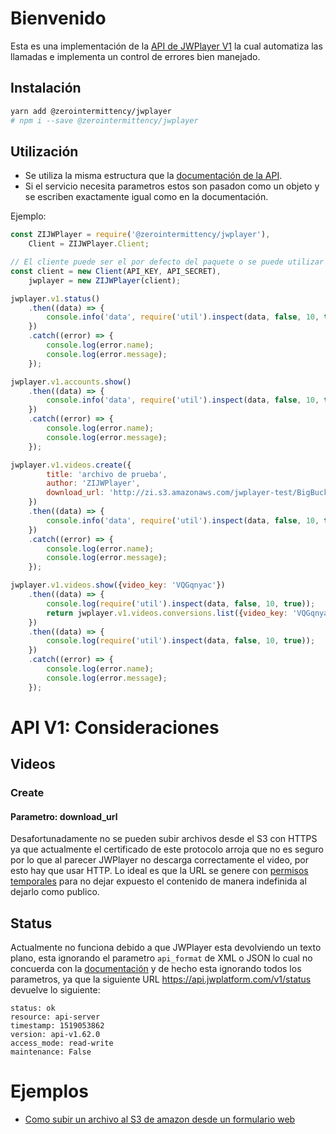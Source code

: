 # Bienvenido

Esta es una implementación de la [API de JWPlayer V1][jwplayer-api-v1] la cual automatiza las llamadas e implementa un control de errores bien manejado.

## Instalación

```bash
yarn add @zerointermittency/jwplayer
# npm i --save @zerointermittency/jwplayer
```

## Utilización

- Se utiliza la misma estructura que la [documentación de la API][api-v1].
- Si el servicio necesita parametros estos son pasadon como un objeto y se escriben exactamente igual como en la documentación.

Ejemplo:
```javascript
const ZIJWPlayer = require('@zerointermittency/jwplayer'),
    Client = ZIJWPlayer.Client;

// El cliente puede ser el por defecto del paquete o se puede utilizar uno personalizado
const client = new Client(API_KEY, API_SECRET),
    jwplayer = new ZIJWPlayer(client);

jwplayer.v1.status()
    .then((data) => {
        console.info('data', require('util').inspect(data, false, 10, true));
    })
    .catch((error) => {
        console.log(error.name);
        console.log(error.message);
    });

jwplayer.v1.accounts.show()
    .then((data) => {
        console.info('data', require('util').inspect(data, false, 10, true));
    })
    .catch((error) => {
        console.log(error.name);
        console.log(error.message);
    });

jwplayer.v1.videos.create({
        title: 'archivo de prueba',
        author: 'ZIJWPlayer',
        download_url: 'http://zi.s3.amazonaws.com/jwplayer-test/BigBuckBunny_512kb.mp4',
    })
    .then((data) => {
        console.info('data', require('util').inspect(data, false, 10, true));
    })
    .catch((error) => {
        console.log(error.name);
        console.log(error.message);
    });

jwplayer.v1.videos.show({video_key: 'VQGqnyac'})
    .then((data) => {
        console.log(require('util').inspect(data, false, 10, true));
        return jwplayer.v1.videos.conversions.list({video_key: 'VQGqnyac'});
    })
    .then((data) => {
        console.log(require('util').inspect(data, false, 10, true));
    })
    .catch((error) => {
        console.log(error.name);
        console.log(error.message);
    });
```

# API V1: Consideraciones

## Videos

### Create

#### Parametro: download_url
Desafortunadamente no se pueden subir archivos desde el S3 con HTTPS ya que actualmente el certificado de este protocolo arroja que no es seguro por lo que al parecer JWPlayer no descarga correctamente el video, por esto hay que usar HTTP. Lo ideal es que la URL se genere con [permisos temporales][s3-signed-url] para no dejar expuesto el contenido de manera indefinida al dejarlo como publico.

## Status
Actualmente no funciona debido a que JWPlayer esta devolviendo un texto plano, esta ignorando el parametro `api_format` de XML o JSON lo cual no concuerda con la [documentación][api-v1-status] y de hecho esta ignorando todos los parametros, ya que la siguiente URL https://api.jwplatform.com/v1/status devuelve lo siguiente:

```
status: ok
resource: api-server
timestamp: 1519053862
version: api-v1.62.0
access_mode: read-write
maintenance: False
```

# Ejemplos

- [Como subir un archivo al S3 de amazon desde un formulario web][example-s3-upload-file]

[jwplayer-api-v1]: https://developer.jwplayer.com/jw-platform/reference/v1/index.html
[s3-signed-url]: https://docs.aws.amazon.com/AWSJavaScriptSDK/latest/AWS/S3.html#getSignedUrl-property
[api-v1]: https://developer.jwplayer.com/jw-platform/reference/v1
[api-v1-status]: https://developer.jwplayer.com/jw-platform/reference/v1/methods/status.html
[example-s3-upload-file]: example/s3-upload-file/